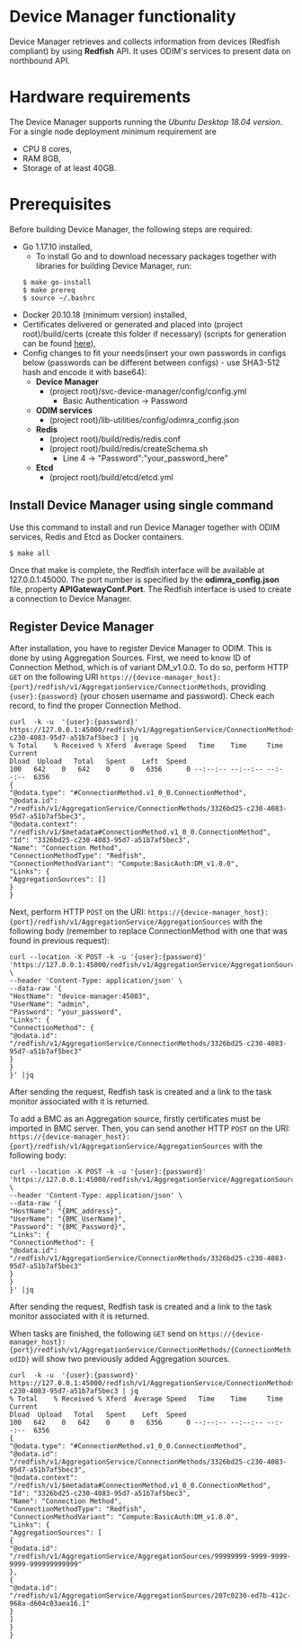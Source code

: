<!--
Edgecore DeviceManager
Copyright 2020-2021 Edgecore Networks, Inc.

Licensed to the Apache Software Foundation (ASF) under one
or more contributor license agreements. See the NOTICE file
distributed with this work for additional information
regarding copyright ownership. The ASF licenses this file
to you under the Apache License, Version 2.0 (the
"License"); you may not use this file except in compliance
with the License. You may obtain a copy of the License at

http://www.apache.org/licenses/LICENSE-2.0

Unless required by applicable law or agreed to in writing,
software distributed under the License is distributed on an
"AS IS" BASIS, WITHOUT WARRANTIES OR CONDITIONS OF ANY
KIND, either express or implied. See the License for the
specific language governing permissions and limitations
under the License.

-->

# Device Manager functionality
Device Manager retrieves and collects information from devices (Redfish compliant) by using **Redfish** API.
It uses ODIM's services to present data on northbound API.

# Hardware requirements
The Device Manager supports running the *Ubuntu Desktop 18.04 version*. For a single node deployment minimum requirement are
- CPU 8 cores,
- RAM 8GB,
- Storage of at least 40GB.

# Prerequisites
Before building Device Manager, the following steps are required:
- Go 1.17.10 installed,
  - To install Go and to download necessary packages together with libraries for building Device Manager, run:
  ```shell
  $ make go-install
  $ make prereq
  $ source ~/.bashrc
  ```
- Docker 20.10.18 (minimum version) installed,
- Certificates delivered or generated and placed into (project root)/build/certs (create this folder if necessary) (scripts for generation can be found [here](https://github.com/ODIM-Project/ODIM/tree/main/build/cert_generator)),
- Config changes to fit your needs(insert your own passwords in configs below (passwords can be different between configs) - use SHA3-512 hash and encode it with base64):
  - **Device Manager**
    - (project root)/svc-device-manager/config/config.yml
      - Basic Authentication -> Password
  - **ODIM services**
    - (project root)/lib-utilities/config/odimra_config.json
  - **Redis**
    - (project root)/build/redis/redis.conf
    - (project root)/build/redis/createSchema.sh
      - Line 4 -> "Password":"your_password_here"
  - **Etcd**
    - (project root)/build/etcd/etcd.yml

## Install Device Manager using single command
Use this command to install and run Device Manager together with ODIM services, Redis and Etcd as Docker containers.

```shell
$ make all
```

Once that make is complete, the Redfish interface will be available at 127.0.0.1:45000. The port number is specified by the **odimra_config.json** file, property **APIGatewayConf.Port**. The Redfish interface is used to create a connection to Device Manager.

## Register Device Manager
After installation, you have to register Device Manager to ODIM. This is done by using Aggregation Sources.
First, we need to know ID of Connection Method, which is of variant DM_v1.0.0. To do so, perform HTTP `GET`
on the following URI `https://{device-manager_host}:{port}/redfish/v1/AggregationService/ConnectionMethods`, 
providing `{user}:{password}` (your chosen username and password).
Check each record, to find the proper Connection Method.

```shell
curl  -k -u  '{user}:{password}' https://127.0.0.1:45000/redfish/v1/AggregationService/ConnectionMethods/3326bd25-c230-4083-95d7-a51b7af5bec3 | jq
% Total    % Received % Xferd  Average Speed   Time    Time     Time  Current
Dload  Upload   Total   Spent    Left  Speed
100   642    0   642    0     0   6356      0 --:--:-- --:--:-- --:--:--  6356
{
"@odata.type": "#ConnectionMethod.v1_0_0.ConnectionMethod",
"@odata.id": "/redfish/v1/AggregationService/ConnectionMethods/3326bd25-c230-4083-95d7-a51b7af5bec3",
"@odata.context": "/redfish/v1/$metadata#ConnectionMethod.v1_0_0.ConnectionMethod",
"Id": "3326bd25-c230-4083-95d7-a51b7af5bec3",
"Name": "Connection Method",
"ConnectionMethodType": "Redfish",
"ConnectionMethodVariant": "Compute:BasicAuth:DM_v1.0.0",
"Links": {
"AggregationSources": []
}
}
```

Next, perform HTTP `POST` on the URI: `https://{device-manager_host}:{port}/redfish/v1/AggregationService/AggregationSources`
with the following body (remember to replace ConnectionMethod with one that was found in previous request):

```shell
curl --location -X POST -k -u '{user}:{password}' 'https://127.0.0.1:45000/redfish/v1/AggregationService/AggregationSources' \
--header 'Content-Type: application/json' \
--data-raw '{
"HostName": "device-manager:45003",
"UserName": "admin",
"Password": "your_password",
"Links": {
"ConnectionMethod": {
"@odata.id": "/redfish/v1/AggregationService/ConnectionMethods/3326bd25-c230-4083-95d7-a51b7af5bec3"
}
}
}' |jq
```
After sending the request, Redfish task is created and a link to the task monitor associated with it is returned.

To add a BMC as an Aggregation source, firstly certificates must be imported in BMC server. Then, you can send another HTTP `POST` on the
URI: `https://{device-manager_host}:{port}/redfish/v1/AggregationService/AggregationSources` with the following body:
```shell
curl --location -X POST -k -u '{user}:{password}' 'https://127.0.0.1:45000/redfish/v1/AggregationService/AggregationSources' \
--header 'Content-Type: application/json' \
--data-raw '{
"HostName": "{BMC_address}",
"UserName": "{BMC_UserName}",
"Password": "{BMC_Password}",
"Links": {
"ConnectionMethod": {
"@odata.id": "/redfish/v1/AggregationService/ConnectionMethods/3326bd25-c230-4083-95d7-a51b7af5bec3"
}
}
}' |jq
```
After sending the request, Redfish task is created and a link to the task monitor associated with it is returned.

When tasks are finished, the following `GET` send on `https://{device-manager_host}:{port}/redfish/v1/AggregationService/ConnectionMethods/{ConnectionMethodID}` will show two previously added Aggregation sources.

```shell
curl  -k -u  '{user}:{password}' https://127.0.0.1:45000/redfish/v1/AggregationService/ConnectionMethods/3326bd25-c230-4083-95d7-a51b7af5bec3 | jq
% Total    % Received % Xferd  Average Speed   Time    Time     Time  Current
Dload  Upload   Total   Spent    Left  Speed
100   642    0   642    0     0   6356      0 --:--:-- --:--:-- --:--:--  6356
{
"@odata.type": "#ConnectionMethod.v1_0_0.ConnectionMethod",
"@odata.id": "/redfish/v1/AggregationService/ConnectionMethods/3326bd25-c230-4083-95d7-a51b7af5bec3",
"@odata.context": "/redfish/v1/$metadata#ConnectionMethod.v1_0_0.ConnectionMethod",
"Id": "3326bd25-c230-4083-95d7-a51b7af5bec3",
"Name": "Connection Method",
"ConnectionMethodType": "Redfish",
"ConnectionMethodVariant": "Compute:BasicAuth:DM_v1.0.0",
"Links": {
"AggregationSources": [
{
"@odata.id": "/redfish/v1/AggregationService/AggregationSources/99999999-9999-9999-9999-999999999999"
},
{
"@odata.id": "/redfish/v1/AggregationService/AggregationSources/207c0230-ed7b-412c-968a-d604c03aea16.1"
}
]
}
}
```